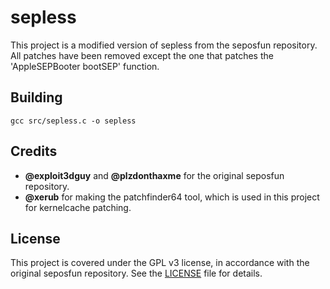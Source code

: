 # sepless

This project is a modified version of sepless from the seposfun repository. All patches have been removed except the one that patches the 'AppleSEPBooter bootSEP' function.

## Building

```
gcc src/sepless.c -o sepless
```

## Credits

- **@exploit3dguy** and **@plzdonthaxme** for the original seposfun repository.
- **@xerub** for making the patchfinder64 tool, which is used in this project for kernelcache patching.

## License

This project is covered under the GPL v3 license, in accordance with the original seposfun repository. See the [LICENSE](LICENSE) file for details.
